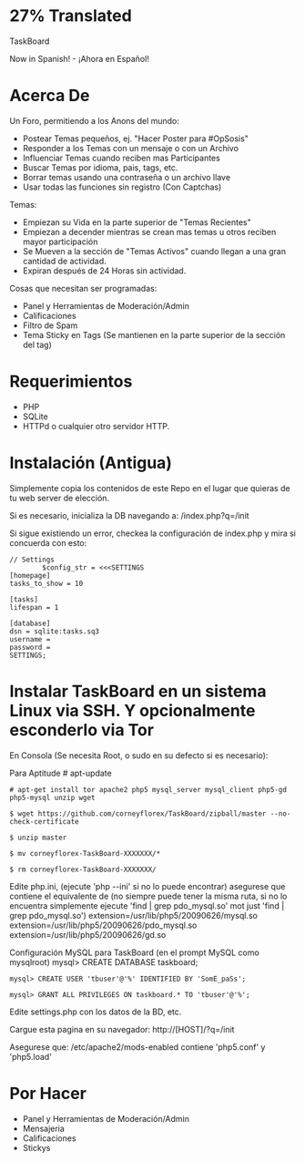 27% Translated
=================================

TaskBoard

Now in Spanish! - ¡Ahora en Español!

Acerca De
======
Un Foro, permitiendo a los Anons del mundo:

* Postear Temas pequeños, ej. "Hacer Poster para #OpSosis"
* Responder a los Temas con un mensaje o con un Archivo
* Influenciar Temas cuando reciben mas Participantes
* Buscar Temas por idioma, pais, tags, etc.
* Borrar temas usando una contraseña o un archivo llave
* Usar todas las funciones sin registro (Con Captchas)

Temas:

* Empiezan su Vida en la parte superior de "Temas Recientes"
* Empiezan a decender mientras se crean mas temas u otros reciben mayor participación
* Se Mueven a la sección de "Temas Activos" cuando llegan a una gran cantidad de actividad.
* Expiran después de 24 Horas sin actividad.

Cosas que necesitan ser programadas:

* Panel y Herramientas de Moderación/Admin
* Calificaciones
* Filtro de Spam
* Tema Sticky en Tags (Se mantienen en la parte superior de la sección del tag)

Requerimientos
======

* PHP
* SQLite
* HTTPd o cualquier otro servidor HTTP.

Instalación (Antigua)
======

Simplemente copia los contenidos de este Repo en el lugar que quieras de tu web server de elección.

Si es necesario, inicializa la DB navegando a: /index.php?q=/init

Si sigue existiendo un error, checkea la configuración de index.php y mira si concuerda con esto:

    // Settings
            $config_str = <<<SETTINGS
    [homepage]
    tasks_to_show = 10

    [tasks]
    lifespan = 1

    [database]
    dsn = sqlite:tasks.sq3
    username = 
    password =
    SETTINGS;

Instalar TaskBoard en un sistema Linux via SSH. Y opcionalmente esconderlo via Tor
======

En Consola (Se necesita Root, o sudo en su defecto si es necesario): 

Para Aptitude
    # apt-update 
    
    # apt-get install tor apache2 php5 mysql_server mysql_client php5-gd php5-mysql unzip wget
    
    $ wget https://github.com/corneyflorex/TaskBoard/zipball/master --no-check-certificate
    
    $ unzip master
    
    $ mv corneyflorex-TaskBoard-XXXXXXX/* 
    
    $ rm corneyflorex-TaskBoard-XXXXXXX/

Edite php.ini, (ejecute 'php --ini' si no lo puede encontrar) asegurese que contiene el equivalente de (no siempre puede tener la misma ruta, si no lo encuentra simplemente ejecute 'find | grep pdo_mysql.so' mot just 'find | grep pdo_mysql.so') extension=/usr/lib/php5/20090626/mysql.so extension=/usr/lib/php5/20090626/pdo_mysql.so extension=/usr/lib/php5/20090626/gd.so

Configuración MySQL para TaskBoard (en el prompt MySQL como mysqlroot) 
    mysql> CREATE DATABASE taskboard; 
    
    mysql> CREATE USER 'tbuser'@'%' IDENTIFIED BY 'SomE_paSs'; 
    
    mysql> GRANT ALL PRIVILEGES ON taskboard.* TO 'tbuser'@'%';

Edite settings.php con los datos de la BD, etc.

Cargue esta pagina en su navegador: http://[HOST]/?q=/init

Asegurese que: /etc/apache2/mods-enabled contiene 'php5.conf' y 'php5.load'

Por Hacer
======
+ Panel y Herramientas de Moderación/Admin
+ Mensajeria
+ Calificaciones
+ Stickys